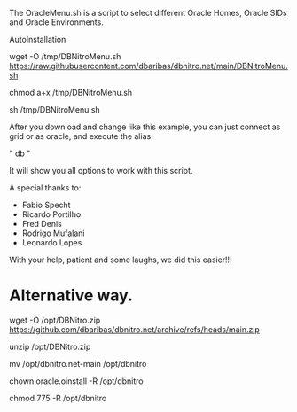 The OracleMenu.sh is a script to select different Oracle Homes, Oracle SIDs and Oracle Environments.

AutoInstallation

wget -O /tmp/DBNitroMenu.sh https://raw.githubusercontent.com/dbaribas/dbnitro.net/main/DBNitroMenu.sh

chmod a+x /tmp/DBNitroMenu.sh

sh /tmp/DBNitroMenu.sh


After you download and change like this example, you can just connect as grid or as oracle, and execute the alias: 

" db "

It will show you all options to work with this script.

A special thanks to:
* Fabio Specht
* Ricardo Portilho
* Fred Denis
* Rodrigo Mufalani
* Leonardo Lopes

With your help, patient and some laughs, we did this easier!!!


# Alternative way.
wget -O /opt/DBNitro.zip https://github.com/dbaribas/dbnitro.net/archive/refs/heads/main.zip

unzip /opt/DBNitro.zip

mv /opt/dbnitro.net-main /opt/dbnitro

chown oracle.oinstall -R /opt/dbnitro

chmod 775 -R /opt/dbnitro

